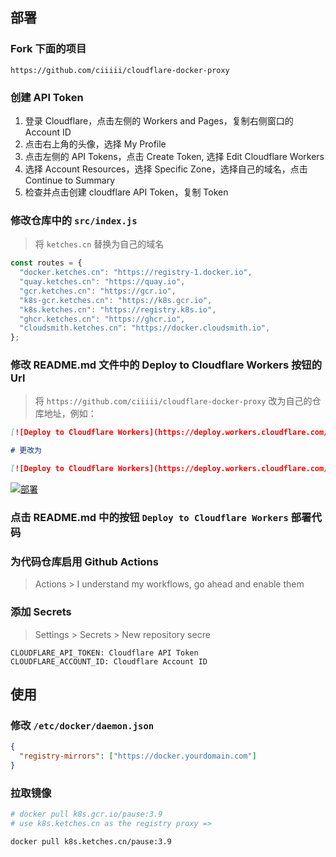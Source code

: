 ## 部署

### Fork 下面的项目

`https://github.com/ciiiii/cloudflare-docker-proxy`

### 创建 API Token

1. 登录 Cloudflare，点击左侧的 Workers and Pages，复制右侧窗口的 Account ID
2. 点击右上角的头像，选择 My Profile
3. 点击左侧的 API Tokens，点击 Create Token, 选择 Edit Cloudflare Workers
4. 选择 Account Resources，选择 Specific Zone，选择自己的域名，点击 Continue to Summary
5. 检查并点击创建 cloudflare API Token，复制 Token

### 修改仓库中的 `src/index.js`

> 将 `ketches.cn` 替换为自己的域名

```javascript
const routes = {
  "docker.ketches.cn": "https://registry-1.docker.io",
  "quay.ketches.cn": "https://quay.io",
  "gcr.ketches.cn": "https://gcr.io",
  "k8s-gcr.ketches.cn": "https://k8s.gcr.io",
  "k8s.ketches.cn": "https://registry.k8s.io",
  "ghcr.ketches.cn": "https://ghcr.io",
  "cloudsmith.ketches.cn": "https://docker.cloudsmith.io",
};
```
### 修改 README.md 文件中的 Deploy to Cloudflare Workers 按钮的 Url

> 将 `https://github.com/ciiiii/cloudflare-docker-proxy` 改为自己的仓库地址，例如：

```markdown
[![Deploy to Cloudflare Workers](https://deploy.workers.cloudflare.com/button)](https://deploy.workers.cloudflare.com/?url=https://github.com/ciiiii/cloudflare-docker-proxy)

# 更改为

[![Deploy to Cloudflare Workers](https://deploy.workers.cloudflare.com/button)](https://deploy.workers.cloudflare.com/?url=https://github.com/npcxiao/cloudflare-docker-proxy)
```

[![部署](https://deploy.workers.cloudflare.com/button)](https://deploy.workers.cloudflare.com/?url=https://github.com/npcxiao/cloudflare-docker-proxy)

### 点击 README.md 中的按钮 `Deploy to Cloudflare Workers` 部署代码

### 为代码仓库启用 Github Actions

> Actions > I understand my workflows, go ahead and enable them

### 添加 Secrets

> Settings > Secrets > New repository secre

```
CLOUDFLARE_API_TOKEN: Cloudflare API Token
CLOUDFLARE_ACCOUNT_ID: Cloudflare Account ID
```

## 使用

### 修改 `/etc/docker/daemon.json`

```json
{
  "registry-mirrors": ["https://docker.yourdomain.com"]
}
```

### 拉取镜像

```bash
# docker pull k8s.gcr.io/pause:3.9
# use k8s.ketches.cn as the registry proxy =>

docker pull k8s.ketches.cn/pause:3.9
```



